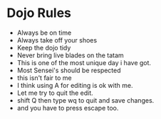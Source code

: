 Dojo Rules
==========
* Always be on time
* Always take off your shoes
* Keep the dojo tidy
* Never bring live blades on the tatam
* This is one of the most unique day i have got.
* Most Sensei's should be respected
* this isn't fair to me
* I think using A for editing is ok with me.
* Let me try to quit the edit.
* shift Q then type wq to quit and save changes.
* and you have to press escape too.
